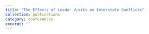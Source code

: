 ```yaml
---
title: "The Effects of Leader Visits on Interstate Conflicts"
collection: publications
category: conferences
excerpt: ''
---
```




